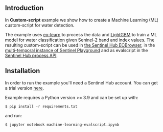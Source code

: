 ## Introduction

In **Custom-script** example we show how  to create a Machine Learning (ML) custom-script for water detection.

The example uses [eo-learn](https://eo-learn.readthedocs.io/en/latest/) to process the data and [LightGBM](https://lightgbm.readthedocs.io/en/latest/) to train a ML model for water classification given Seninel-2 band and index values. The resulting custom-script can be used in [the Sentinel Hub EOBrowser](https://apps.sentinel-hub.com/eo-browser/), in the [multi-temporal instance of Sentinel Playground](https://apps.sentinel-hub.com/sentinel-playground-temporal/?source=S2&lat=40.4&lng=-3.730000000000018&zoom=12&preset=1-NATURAL-COLOR&layers=B04,B03,B02&maxcc=20&gain=1.0&temporal=true&gamma=1.0&time=2015-01-01%7C2019-10-02&atmFilter=&showDates=false) and as evalscript in the [Sentinel Hub process API](https://docs.sentinel-hub.com/api/latest/api/process/).

## Installation

In order to run the example you'll need a Sentinel Hub account.
You can get a trial version [here](https://www.sentinel-hub.com/trial).

Example requires a Python version >= 3.9 and can be set up with:

```
$ pip install -r requirements.txt
```

and run:

```
$ jupyter notebook machine-learning-evalscript.ipynb
```
